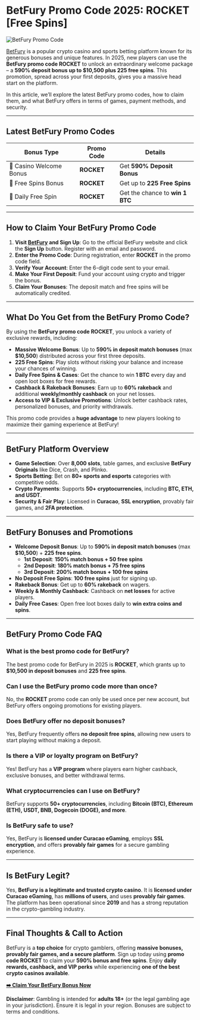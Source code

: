 # BetFury Promo Code 2025: ROCKET [Free Spins]

![BetFury Promo Code](https://repository-images.githubusercontent.com/945577686/2d2d026e-c005-4ec5-af09-29e71a048f7f)

[BetFury](https://rebrand.ly/betfury-casino) is a popular crypto casino and sports betting platform known for its generous bonuses and unique features. In 2025, new players can use the **BetFury promo code ROCKET** to unlock an extraordinary welcome package – a **590% deposit bonus up to $10,500 plus 225 free spins**. This promotion, spread across your first deposits, gives you a massive head start on the platform. 

In this article, we’ll explore the latest BetFury promo codes, how to claim them, and what BetFury offers in terms of games, payment methods, and security.

---

## Latest BetFury Promo Codes
| Bonus Type | Promo Code | Details |
|------------|-------------|------------------------|
| 🎰 Casino Welcome Bonus | **ROCKET** | Get **590% Deposit Bonus** |
| 🎁 Free Spins Bonus | **ROCKET** | Get up to **225 Free Spins** |
| 🎀 Daily Free Spin | **ROCKET** | Get the chance to **win 1 BTC** |

---

## How to Claim Your BetFury Promo Code
1. **Visit [BetFury](https://betfury.com/) and Sign Up**: Go to the official BetFury website and click the **Sign Up** button. Register with an email and password.  
2. **Enter the Promo Code**: During registration, enter **ROCKET** in the promo code field.
3. **Verify Your Account**: Enter the 6-digit code sent to your email.
4. **Make Your First Deposit**: Fund your account using crypto and trigger the bonus.
5. **Claim Your Bonuses**: The deposit match and free spins will be automatically credited.

---

## What Do You Get from the BetFury Promo Code?
By using the **BetFury promo code ROCKET**, you unlock a variety of exclusive rewards, including:

- **Massive Welcome Bonus**: Up to **590% in deposit match bonuses** (max **$10,500**) distributed across your first three deposits.
- **225 Free Spins**: Play slots without risking your balance and increase your chances of winning.
- **Daily Free Spins & Cases**: Get the chance to win **1 BTC** every day and open loot boxes for free rewards.
- **Cashback & Rakeback Bonuses**: Earn up to **60% rakeback** and additional **weekly/monthly cashback** on your net losses.
- **Access to VIP & Exclusive Promotions**: Unlock better cashback rates, personalized bonuses, and priority withdrawals.

This promo code provides a **huge advantage** to new players looking to maximize their gaming experience at BetFury!

---

## BetFury Platform Overview
- **Game Selection**: Over **8,000 slots**, table games, and exclusive **BetFury Originals** like Dice, Crash, and Plinko.
- **Sports Betting**: Bet on **80+ sports and esports** categories with competitive odds.
- **Crypto Payments**: Supports **50+ cryptocurrencies**, including **BTC, ETH, and USDT**.
- **Security & Fair Play**: Licensed in **Curacao**, **SSL encryption**, provably fair games, and **2FA protection**.

---

## BetFury Bonuses and Promotions
- **Welcome Deposit Bonus**: Up to **590% in deposit match bonuses** (max **$10,500**) + **225 free spins**.
  - **1st Deposit**: **150% match bonus + 50 free spins**
  - **2nd Deposit**: **180% match bonus + 75 free spins**
  - **3rd Deposit**: **200% match bonus + 100 free spins**
- **No Deposit Free Spins**: **100 free spins** just for signing up.
- **Rakeback Bonus**: Get up to **60% rakeback** on wagers.
- **Weekly & Monthly Cashback**: Cashback on **net losses** for active players.
- **Daily Free Cases**: Open free loot boxes daily to **win extra coins and spins**.

---

## BetFury Promo Code FAQ

### What is the best promo code for BetFury?
The best promo code for BetFury in 2025 is **ROCKET**, which grants up to **$10,500 in deposit bonuses** and **225 free spins**.

### Can I use the BetFury promo code more than once?
No, the **ROCKET** promo code can only be used once per new account, but BetFury offers ongoing promotions for existing players.

### Does BetFury offer no deposit bonuses?
Yes, BetFury frequently offers **no deposit free spins**, allowing new users to start playing without making a deposit.

### Is there a VIP or loyalty program on BetFury?
Yes! BetFury has a **VIP program** where players earn higher cashback, exclusive bonuses, and better withdrawal terms.

### What cryptocurrencies can I use on BetFury?
BetFury supports **50+ cryptocurrencies**, including **Bitcoin (BTC), Ethereum (ETH), USDT, BNB, Dogecoin (DOGE), and more**.

### Is BetFury safe to use?
Yes, BetFury is **licensed under Curacao eGaming**, employs **SSL encryption**, and offers **provably fair games** for a secure gambling experience.

---

## Is BetFury Legit?
Yes, **BetFury is a legitimate and trusted crypto casino**. It is **licensed under Curacao eGaming**, has **millions of users**, and uses **provably fair games**. The platform has been operational since **2019** and has a strong reputation in the crypto-gambling industry.

---

## Final Thoughts & Call to Action
BetFury is a **top choice** for crypto gamblers, offering **massive bonuses, provably fair games, and a secure platform**. Sign up today using **promo code ROCKET** to claim your **590% bonus and free spins**. Enjoy **daily rewards, cashback, and VIP perks** while experiencing **one of the best crypto casinos available**.

**[➡️ Claim Your BetFury Bonus Now](https://rebrand.ly/betfury-casino)**

**Disclaimer**: Gambling is intended for **adults 18+** (or the legal gambling age in your jurisdiction). Ensure it is legal in your region. Bonuses are subject to terms and conditions.

